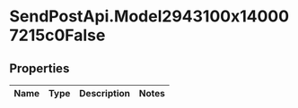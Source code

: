 # SendPostApi.Model2943100x140007215c0False

## Properties
Name | Type | Description | Notes
------------ | ------------- | ------------- | -------------


